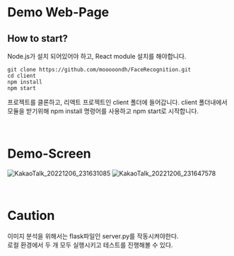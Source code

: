 # Demo Web-Page

## How to start?

Node.js가 설치 되어있어야 하고, React module 설치를 해야합니다.

```
git clone https://github.com/mooooondh/FaceRecognition.git
cd client
npm install
npm start
```

프로젝트를 클론하고, 리액트 프로젝트인 client 폴더에 들어갑니다.
client 폴더내에서 모듈을 받기위해 npm install 명령어를 사용하고 npm start로 시작합니다.

<br>

# Demo-Screen

![KakaoTalk_20221206_231631085](https://user-images.githubusercontent.com/48540492/206203562-7307dcce-97b0-4123-a0e9-b0934613b55c.png)
![KakaoTalk_20221206_231647578](https://user-images.githubusercontent.com/48540492/206203575-11dede80-fe23-438e-a2a2-923ccb294c4b.png)

<br>

# Caution

이미지 분석을 위해서는 flask파일인 server.py를 작동시켜야한다.
<br>
로컬 환경에서 두 개 모두 실행시키고 테스트를 진행해볼 수 있다.
